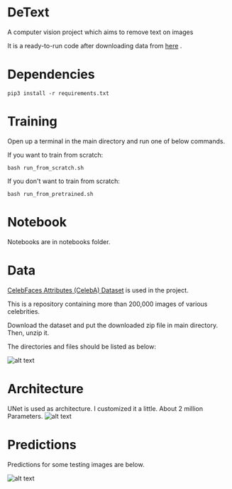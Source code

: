 # DeText
A computer vision project which aims to remove text on images

It is a ready-to-run code after downloading data from [here](https://www.kaggle.com/jessicali9530/celeba-dataset) .

# Dependencies

```pip3 install -r requirements.txt```

# Training

Open up a terminal in the main directory and run one of below commands.

If you want to train from scratch:

```bash run_from_scratch.sh ```

If you don't want to train from scratch:

```bash run_from_pretrained.sh ```

# Notebook

Notebooks are in notebooks folder.

# Data
[CelebFaces Attributes (CelebA) Dataset](https://www.kaggle.com/jessicali9530/celeba-dataset) is used in the project.

This is a repository containing more than 200,000 images of various celebrities.

Download the dataset and put the downloaded zip file in main directory. Then, unzip it.

The directories and files should be listed as below:

![alt text](tree.png)

# Architecture

UNet is used as architecture. I customized it a little. About 2 million Parameters.
![alt text](https://miro.medium.com/max/5998/1*eKrh8FqJL3jodebYlielNg.png) 

# Predictions
Predictions for some testing images are below.

![alt text](results.png)
